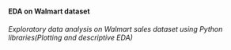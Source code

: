
#### EDA on Walmart dataset

###### Exploratory data analysis on Walmart sales dataset using Python libraries(Plotting and descriptive EDA)
